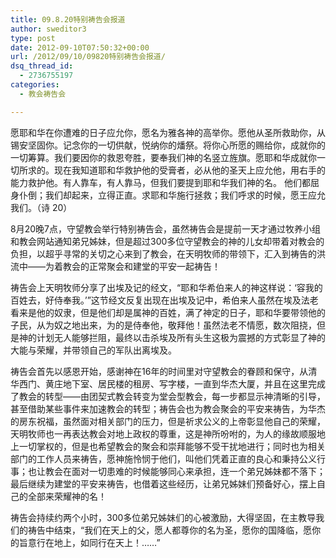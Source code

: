 ```yaml
---
title: 09.8.20特别祷告会报道
author: sweditor3
type: post
date: 2012-09-10T07:50:32+00:00
url: /2012/09/10/09820特别祷告会报道/
dsq_thread_id:
  - 2736755197
categories:
  - 教会祷告会

---
```

愿耶和华在你遭难的日子应允你，愿名为雅各神的高举你。愿他从圣所救助你，从锡安坚固你。记念你的一切供献，悦纳你的燔祭。将你心所愿的赐给你，成就你的一切筹算。我们要因你的救恩夸胜，要奉我们神的名竖立旌旗。愿耶和华成就你一切所求的。现在我知道耶和华救护他的受膏者，必从他的圣天上应允他，用右手的能力救护他。有人靠车，有人靠马，但我们要提到耶和华我们神的名。 他们都屈身仆倒；我们却起来，立得正直。求耶和华施行拯救；我们呼求的时候，愿王应允我们。（诗 20）

8月20晚7点，守望教会举行特别祷告会，虽然祷告会是提前一天才通过牧养小组和教会网站通知弟兄姊妹，但是超过300多位守望教会的神的儿女却带着对教会的负担，以超乎寻常的关切之心来到了教会，在天明牧师的带领下，汇入到祷告的洪流中——为着教会的正常聚会和建堂的平安一起祷告！
  
祷告会上天明牧师分享了出埃及记的经文，“耶和华希伯来人的神这样说：‘容我的百姓去，好侍奉我。’”这节经文反复出现在出埃及记中，希伯来人虽然在埃及法老看来是他的奴隶，但是他们却是属神的百姓，满了神定的日子，耶和华要带领他的子民，从为奴之地出来，为的是侍奉他，敬拜他！虽然法老不情愿，数次阻挠，但是神的计划无人能够拦阻，最终以击杀埃及所有头生这极为震撼的方式彰显了神的大能与荣耀，并带领自己的军队出离埃及。
  
祷告会首先以感恩开始，感谢神在16年的时间里对守望教会的眷顾和保守，从清华西门、黄庄地下室、居民楼的租房、写字楼，一直到华杰大厦，并且在这里完成了教会的转型——由团契式教会转变为堂会型教会，每一步都显示神清晰的引导，甚至借助某些事件来加速教会的转型；祷告会也为教会聚会的平安来祷告，为华杰的房东祝福，虽然面对相关部门的压力，但是祈求公义的上帝彰显他自己的荣耀，天明牧师也一再表达教会对地上政权的尊重，这是神所吩咐的，为人的缘故顺服地上一切掌权的，但是也希望教会的聚会和崇拜能够不受干扰地进行；同时也为相关部门的工作人员来祷告，愿神施怜悯于他们，叫他们凭着正直的良心和秉持公义行事；也让教会在面对一切患难的时候能够同心来承担，连一个弟兄姊妹都不落下；最后继续为建堂的平安来祷告，也借着这些经历，让弟兄姊妹们预备好心，摆上自己的全部来荣耀神的名！
  
祷告会持续约两个小时，300多位弟兄姊妹们的心被激励，大得坚固，在主教导我们的祷告中结束，“我们在天上的父，愿人都尊你的名为圣，愿你的国降临，愿你的旨意行在地上，如同行在天上！……”